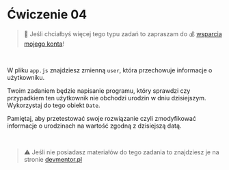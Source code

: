 # Ćwiczenie 04

> :loudspeaker: Jeśli chciałbyś więcej tego typu zadań to zapraszam do :moneybag: [wsparcia mojego konta](https://github.com/sponsors/devmentor-pl)!

&nbsp;

W pliku `app.js` znajdziesz zmienną `user`, która przechowuje informacje o użytkowniku. 

Twoim zadaniem będzie napisanie programu, który sprawdzi czy przypadkiem ten użytkownik nie obchodzi urodzin w dniu dzisiejszym. Wykorzystaj do tego obiekt `Date`. 

Pamiętaj, aby przetestować swoje rozwiązanie czyli zmodyfikować informacje o urodzinach na wartość zgodną z dzisiejszą datą.

&nbsp;

> :warning: Jeśli nie posiadasz materiałów do tego zadania to znajdziesz je na stronie [devmentor.pl](https://devmentor.pl/p/js-basics/)
